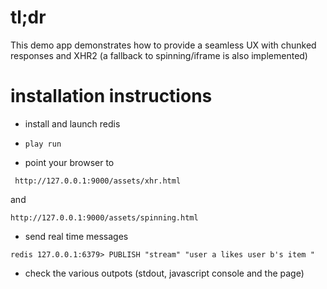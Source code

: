 tl;dr
=====

This demo app demonstrates how to provide a seamless UX with chunked responses and XHR2 (a fallback to spinning/iframe is also implemented)

installation instructions
==========================

* install and launch redis

* ```play run```

* point your browser to 

```  http://127.0.0.1:9000/assets/xhr.html ``` 
 
and

``` http://127.0.0.1:9000/assets/spinning.html ``` 

* send real time messages

```redis 127.0.0.1:6379> PUBLISH "stream" "user a likes user b's item "```

* check the various outpots (stdout, javascript console and the page)
